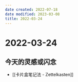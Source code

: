 ```yaml
---
date created: 2022-07-18
date modified: 2023-03-08
title: 2022-03-24
---
```


# 2022-03-24

## 今天的灵感或闪念

- [[卡片盒笔记法 - Zettelkasten]]
